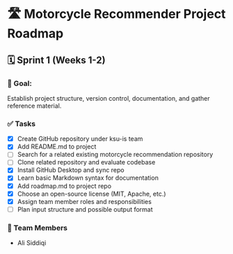 # 🛣️ Motorcycle Recommender Project Roadmap

## 🗓️ Sprint 1 (Weeks 1-2)

### 🎯 Goal:
Establish project structure, version control, documentation, and gather reference material.

### ✅ Tasks
- [x] Create GitHub repository under ksu-is team
- [x] Add README.md to project
- [ ] Search for a related existing motorcycle recommendation repository
- [ ] Clone related repository and evaluate codebase
- [x] Install GitHub Desktop and sync repo
- [x] Learn basic Markdown syntax for documentation
- [x] Add roadmap.md to project repo
- [x] Choose an open-source license (MIT, Apache, etc.)
- [x] Assign team member roles and responsibilities
- [ ] Plan input structure and possible output format

### 👤 Team Members
- Ali Siddiqi
